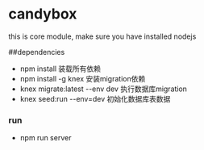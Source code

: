 # candybox
this is  core module, make sure you have installed nodejs

##dependencies
  - npm install 装载所有依赖
  - npm install -g knex 安装migration依赖
  - knex migrate:latest --env dev 执行数据库migration
  - knex seed:run --env=dev 初始化数据库表数据

### run
  - npm run server
